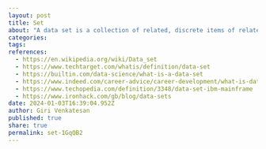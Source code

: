 ```yaml
---
layout: post
title: Set
about: "A data set is a collection of related, discrete items of related data that may be accessed individually or in combination or managed as a whole entity."
categories:
tags:
references:
  - https://en.wikipedia.org/wiki/Data_set
  - https://www.techtarget.com/whatis/definition/data-set
  - https://builtin.com/data-science/what-is-a-data-set
  - https://www.indeed.com/career-advice/career-development/what-is-data-set
  - https://www.techopedia.com/definition/3348/data-set-ibm-mainframe
  - https://www.ironhack.com/gb/blog/data-sets
date: 2024-01-03T16:39:04.952Z
author: Giri Venkatesan
published: true
share: true
permalink: set-1GqQB2
---
```

